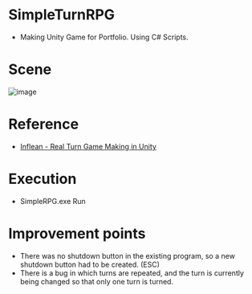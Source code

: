 # SimpleTurnRPG
- Making Unity Game for Portfolio. Using C# Scripts.

# Scene
![image](https://user-images.githubusercontent.com/27558778/173578973-bdeb30b7-a8b7-44dc-b468-9fffeeedf0aa.png)

# Reference
- [Inflean - Real Turn Game Making in Unity](https://www.inflearn.com/course/%EC%9C%A0%EB%8B%88%ED%8B%B0-%EC%BF%BC%ED%84%B0%EB%B7%B0-%ED%84%B4%EC%A0%9C-%EA%B2%8C%EC%9E%84/dashboard)

# Execution
- SimpleRPG.exe Run

# Improvement points
- There was no shutdown button in the existing program, so a new shutdown button had to be created. (ESC)
- There is a bug in which turns are repeated, and the turn is currently being changed so that only one turn is turned.
